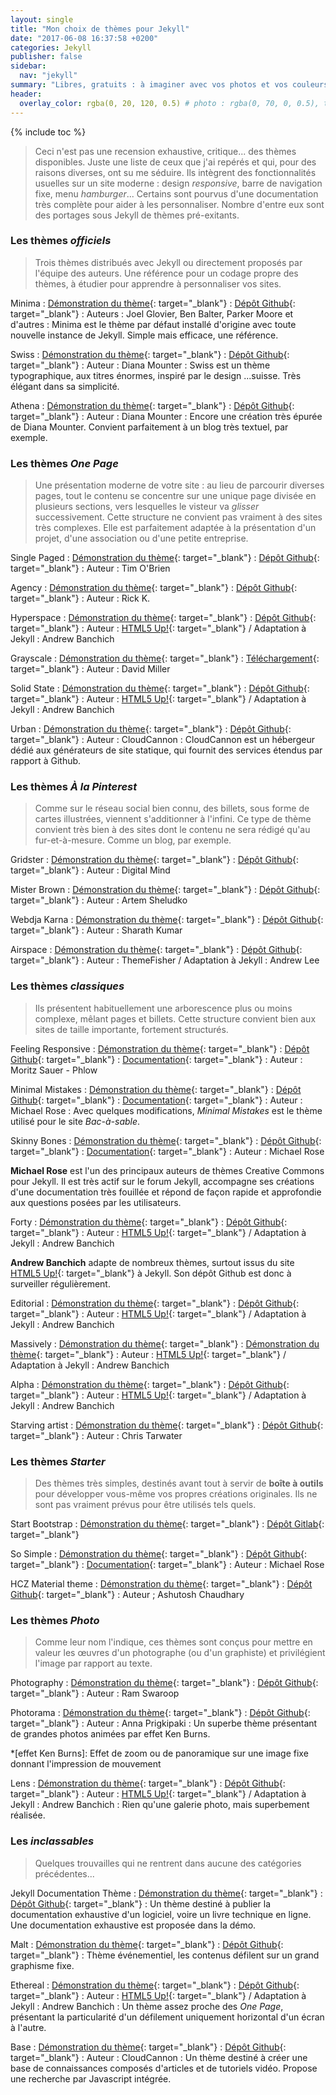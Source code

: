 ```yaml
---
layout: single
title: "Mon choix de thèmes pour Jekyll"
date: "2017-06-08 16:37:58 +0200"
categories: Jekyll
publisher: false
sidebar:
  nav: "jekyll"
summary: "Libres, gratuits : à imaginer avec vos photos et vos couleurs."
header:
  overlay_color: rgba(0, 20, 120, 0.5) # photo : rgba(0, 70, 0, 0.5), twine : rgba(75, 75, 0, 0.5), jekyll : rgba(0, 20, 120, 0.5), divers : rgba(0, 0, 70, 0.5)
---
```


{% include toc %}

>Ceci n'est pas une recension exhaustive, critique... des thèmes disponibles. Juste une liste de ceux que j'ai repérés et qui, pour des raisons diverses, ont su me séduire.
> Ils intègrent des fonctionnalités usuelles sur un site moderne : design *responsive*, barre de navigation fixe, menu *hamburger*... Certains sont pourvus d'une documentation très complète pour aider à les personnaliser.
> Nombre d'entre eux sont des portages sous Jekyll de thèmes pré-exitants.

### Les thèmes *officiels*
>Trois thèmes distribués avec Jekyll ou directement proposés par l'équipe des auteurs. Une référence pour un codage propre des thèmes, à étudier pour apprendre à personnaliser vos sites.

Minima
  : [Démonstration du thème](https://jekyll.github.io/minima/History.html){: target="_blank"}
  : [Dépôt Github](https://github.com/jekyll/minima){: target="_blank"}
  : Auteurs : Joel Glovier, Ben Balter, Parker Moore et d'autres
  : Minima est le thème par défaut installé d'origine avec toute nouvelle instance de Jekyll. Simple mais efficace, une référence.


Swiss
  : [Démonstration du thème](http://broccolini.net/swiss/){: target="_blank"}
  : [Dépôt Github](https://github.com/jekyll/minima){: target="_blank"}
  : Auteur : Diana Mounter
  : Swiss est un thème typographique, aux titres énormes, inspiré par le design ...suisse. Très élégant dans sa simplicité.

Athena
  : [Démonstration du thème](http://broccolini.net/athena/){: target="_blank"}
  : [Dépôt Github](https://github.com/broccolini/athena){: target="_blank"}
  : Auteur : Diana Mounter
  : Encore une création très épurée de Diana Mounter. Convient parfaitement à un blog très textuel, par exemple.


### Les thèmes *One Page*
>Une présentation moderne de votre site : au lieu de parcourir diverses pages, tout le contenu se concentre sur une unique page divisée en plusieurs sections, vers lesquelles le visteur va *glisser* successivement. Cette structure ne convient pas vraiment à des sites très complexes. Elle est parfaitement adaptée à la présentation d'un projet, d'une association ou d'une petite entreprise.

Single Paged
  : [Démonstration du thème](http://t413.com/SinglePaged/){: target="_blank"}
  : [Dépôt Github](https://github.com/t413/SinglePaged#fancy-jekyll-powered-single-page-site){: target="_blank"}
  : Auteur : Tim O'Brien

Agency
  : [Démonstration du thème](https://y7kim.github.io/agency-jekyll-theme/){: target="_blank"}
  : [Dépôt Github](https://github.com/y7kim/agency-jekyll-theme){: target="_blank"}
  : Auteur : Rick K.

Hyperspace
  : [Démonstration du thème](https://andrewbanchich.gitlab.io/hyperspace-jekyll-theme/){: target="_blank"}
  : [Dépôt Github](https://github.com/andrewbanchich/hyperspace-jekyll-theme){: target="_blank"}
  : Auteur :  [HTML5 Up!][b6e0444b]{: target="_blank"} / Adaptation à Jekyll : Andrew Banchich

Grayscale
  : [Démonstration du thème](https://jekyll-themes.gitlab.io/grayscale/){: target="_blank"}
  : [Téléchargement](https://startbootstrap.com/template-overviews/grayscale/){: target="_blank"}
  : Auteur : David Miller

  [b6e0444b]: https://html5up.net/ "HTML5 Up!"

Solid State
  : [Démonstration du thème](https://andrewbanchich.gitlab.io/solid-state-jekyll-theme/){: target="_blank"}
  : [Dépôt Github](https://github.com/andrewbanchich/solid-state-jekyll-theme){: target="_blank"}
  : Auteur :  [HTML5 Up!][b6e0444b]{: target="_blank"} / Adaptation à Jekyll : Andrew Banchich

Urban
  : [Démonstration du thème](https://teal-worm.cloudvent.net/){: target="_blank"}
  : [Dépôt Github](https://github.com/CloudCannon/urban-jekyll-template){: target="_blank"}
  : Auteur : CloudCannon
  : CloudCannon est un hébergeur dédié aux générateurs de site statique, qui fournit des services étendus par rapport à Github.

### Les thèmes *À la Pinterest*
>Comme sur le réseau social bien connu, des billets, sous forme de cartes illustrées, viennent s'additionner à l'infini. Ce type de thème convient très bien à des sites dont le contenu ne sera rédigé qu'au fur-et-à-mesure. Comme un blog, par exemple.

Gridster
  : [Démonstration du thème](http://digitalmind.ch/themes/gridster-jekyll-theme/demo/){: target="_blank"}
  : [Dépôt Github](https://github.com/DigitalMindCH/gridster-jekyll-theme){: target="_blank"}
  : Auteur : Digital Mind

Mister Brown
  : [Démonstration du thème](http://artemsheludko.pw/mr-brown/){: target="_blank"}
  : [Dépôt Github](https://github.com/artemsheludko/mr-brown){: target="_blank"}
  : Auteur : Artem Sheludko

Webdja Karna
  : [Démonstration du thème](http://webjeda.com/karna/){: target="_blank"}
  : [Dépôt Github](https://github.com/sharu725/karna){: target="_blank"}
  : Auteur : Sharath Kumar

Airspace
  : [Démonstration du thème](https://luminousrubyist.github.io/airspace-jekyll/work/index.html){: target="_blank"}
  : [Dépôt Github](https://github.com/luminousrubyist/airspace-jekyll){: target="_blank"}
  : Auteur : ThemeFisher / Adaptation à Jekyll : Andrew Lee

### Les thèmes *classiques*
>Ils présentent habituellement une arborescence plus ou moins complexe, mêlant pages et billets. Cette structure convient bien aux sites de taille importante, fortement structurés.

Feeling Responsive
  : [Démonstration du thème](http://phlow.github.io/feeling-responsive/){: target="_blank"}
  : [Dépôt Github](https://github.com/Phlow/feeling-responsive){: target="_blank"}
  : [Documentation](https://phlow.github.io/feeling-responsive/documentation/){: target="_blank"}
  : Auteur : Moritz Sauer - Phlow

Minimal Mistakes
  : [Démonstration du thème](https://mmistakes.github.io/minimal-mistakes/){: target="_blank"}
  : [Dépôt Github](https://github.com/mmistakes/minimal-mistakes/){: target="_blank"}
  : [Documentation](https://mmistakes.github.io/minimal-mistakes/docs/quick-start-guide/){: target="_blank"}
  : Auteur : Michael Rose
  : Avec quelques modifications, *Minimal Mistakes* est le thème utilisé pour le site *Bac-à-sable*.

Skinny Bones
  : [Démonstration du thème](https://mmistakes.github.io/skinny-bones-jekyll/){: target="_blank"}
  : [Dépôt Github](https://github.com/mmistakes/skinny-bones-jekyll){: target="_blank"}
  : [Documentation](https://mmistakes.github.io/skinny-bones-jekyll/getting-started/){: target="_blank"}
  : Auteur : Michael Rose

  **Michael Rose** est l'un des principaux auteurs de thèmes Creative Commons pour Jekyll. Il est très actif sur le forum Jekyll, accompagne ses créations d'une documentation très fouillée et répond de façon rapide et approfondie aux questions posées par les utilisateurs.

Forty
  : [Démonstration du thème](https://andrewbanchich.github.io/forty-jekyll-theme/){: target="_blank"}
  : [Dépôt Github](https://github.com/andrewbanchich/forty-jekyll-theme){: target="_blank"}
  : Auteur :  [HTML5 Up!][b6e0444b]{: target="_blank"} / Adaptation à Jekyll : Andrew Banchich

  **Andrew Banchich** adapte de nombreux thèmes, surtout issus du site [HTML5 Up!][b6e0444b]{: target="_blank"} à Jekyll. Son dépôt Github est donc à surveiller régulièrement.

Editorial
  : [Démonstration du thème](https://andrewbanchich.github.io/editorial-jekyll-theme/){: target="_blank"}
  : [Dépôt Github](https://github.com/andrewbanchich/editorial-jekyll-theme){: target="_blank"}
  : Auteur :  [HTML5 Up!][b6e0444b]{: target="_blank"} / Adaptation à Jekyll : Andrew Banchich

Massively
  : [Démonstration du thème](https://html5up.net/massively){: target="_blank"}
  : [Démonstration du thème](https://github.com/andrewbanchich/massively-jekyll-theme){: target="_blank"}
  : Auteur :  [HTML5 Up!][b6e0444b]{: target="_blank"} / Adaptation à Jekyll : Andrew Banchich

Alpha
  : [Démonstration du thème](https://andrewbanchich.gitlab.io/alpha-jekyll-theme/index.html){: target="_blank"}
  : [Dépôt Github](https://github.com/andrewbanchich/alpha-jekyll-theme){: target="_blank"}
  : Auteur : [HTML5 Up!][b6e0444b]{: target="_blank"} / Adaptation à Jekyll : Andrew Banchich


Starving artist
  : [Démonstration du thème](https://chrisanthropic.github.io/starving-artist-jekyll-theme/){: target="_blank"}
  : [Dépôt Github](https://github.com/chrisanthropic/starving-artist-jekyll-theme){: target="_blank"}
  : Auteur : Chris Tarwater

### Les thèmes *Starter*
>Des thèmes très simples, destinés avant tout à servir de **boîte à outils** pour développer vous-même vos propres créations originales. Ils ne sont pas vraiment prévus pour être utilisés tels quels.

Start Bootstrap
  : [Démonstration du thème](https://jekyll-themes.gitlab.io/creative/){: target="_blank"}
  : [Dépôt Gitlab](https://gitlab.com/jekyll-themes/creative/tree/pages){: target="_blank"}

So Simple
  : [Démonstration du thème](https://mmistakes.github.io/so-simple-theme/){: target="_blank"}
  : [Dépôt Github](https://github.com/mmistakes/so-simple-theme){: target="_blank"}
  : [Documentation](https://mmistakes.github.io/so-simple-theme/theme-setup/){: target="_blank"}
  : Auteur : Michael Rose

HCZ Material theme
  : [Démonstration du thème](https://codeasashu.github.io/hcz-jekyll-blog/){: target="_blank"}
  : [Dépôt Github](https://github.com/codeasashu/hcz-jekyll-blog){: target="_blank"}
  : Auteur ; Ashutosh Chaudhary

### Les thèmes *Photo*

  >Comme leur nom l'indique, ces thèmes sont conçus pour mettre en valeur les œuvres d'un photographe (ou d'un graphiste) et privilégient l'image par rapport au texte.

Photography
  : [Démonstration du thème](http://photography.ramswaroop.me/){: target="_blank"}
  : [Dépôt Github](https://github.com/ramswaroop/photography){: target="_blank"}
  : Auteur : Ram Swaroop

Photorama
  : [Démonstration du thème](https://sunbliss.github.io/photorama/){: target="_blank"}
  : [Dépôt Github](https://github.com/sunbliss/photorama){: target="_blank"}
  : Auteur : Anna Prigkipaki
  : Un superbe thème présentant de grandes photos animées par effet Ken Burns.

  *[effet Ken Burns]: Effet de zoom ou de panoramique sur une image fixe donnant l'impression de mouvement

Lens
  : [Démonstration du thème](https://andrewbanchich.github.io/lens-jekyll-theme/){: target="_blank"}
  : [Dépôt Github](https://github.com/andrewbanchich/lens-jekyll-theme){: target="_blank"}
  : Auteur : [HTML5 Up!][b6e0444b]{: target="_blank"} / Adaptation à Jekyll : Andrew Banchich
  : Rien qu'une galerie photo, mais superbement réalisée.


### Les *inclassables*
  >Quelques trouvailles qui ne rentrent dans aucune des catégories précédentes...

Jekyll Documentation Thème
  : [Démonstration du thème](http://idratherbewriting.com/documentation-theme-jekyll/){: target="_blank"}
  : [Dépôt Github](https://github.com/tomjohnson1492/documentation-theme-jekyll){: target="_blank"}
  : Un thème destiné à publier la documentation exhaustive d'un logiciel, voire un livre technique en ligne. Une documentation exhaustive est proposée dans la démo.

Malt
  : [Démonstration du thème](https://whispering-boat.cloudvent.net/){: target="_blank"}
  : [Dépôt Github](https://github.com/CloudCannon/malt-jekyll-template){: target="_blank"}
  : Thème événementiel, les contenus défilent sur un grand graphisme fixe.

Ethereal
  : [Démonstration du thème](https://andrewbanchich.github.io/ethereal-jekyll-theme/){: target="_blank"}
  : [Dépôt Github](https://github.com/andrewbanchich/ethereal-jekyll-theme){: target="_blank"}
  : Auteur :  [HTML5 Up!][b6e0444b]{: target="_blank"} / Adaptation à Jekyll : Andrew Banchich
  : Un thème assez proche des *One Page*, présentant la particularité d'un défilement uniquement horizontal d'un écran à l'autre.

Base
  : [Démonstration du thème](https://github.com/CloudCannon/base-jekyll-template){: target="_blank"}
  : [Dépôt Github](https://orange-ape.cloudvent.net/){: target="_blank"}
  : Auteur : CloudCannon
  : Un thème destiné à créer une base de connaissances composés d'articles et de tutoriels vidéo. Propose une recherche par Javascript intégrée.
